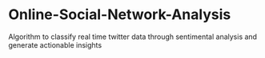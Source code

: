 # Online-Social-Network-Analysis
Algorithm to classify real time twitter data through sentimental analysis and generate actionable insights
